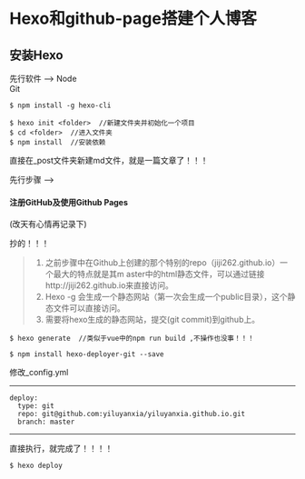 # Hexo和github-page搭建个人博客
## 安装Hexo
先行软件 -->
Node  
Git

```
$ npm install -g hexo-cli
```


```
$ hexo init <folder>  //新建文件夹并初始化一个项目
$ cd <folder>  //进入文件夹
$ npm install  //安装依赖
```
直接在_post文件夹新建md文件，就是一篇文章了！！！

先行步骤 -->
#### 注册GitHub及使用Github Pages
(改天有心情再记录下)

抄的！！！
> 1. 之前步骤中在Github上创建的那个特别的repo（jiji262.github.io）一个最大的特点就是其m   aster中的html静态文件，可以通过链接http://jiji262.github.io来直接访问。  
> 2. Hexo -g 会生成一个静态网站（第一次会生成一个public目录），这个静态文件可以直接访问。
> 3. 需要将hexo生成的静态网站，提交(git commit)到github上。


```
$ hexo generate  //类似于vue中的npm run build ,不操作也没事！！！
```

```
$ npm install hexo-deployer-git --save

```
修改_config.yml

---
```
deploy:
  type: git   
  repo: git@github.com:yiluyanxia/yiluyanxia.github.io.git  
  branch: master
```
---

直接执行，就完成了！！！！
```
$ hexo deploy
```
